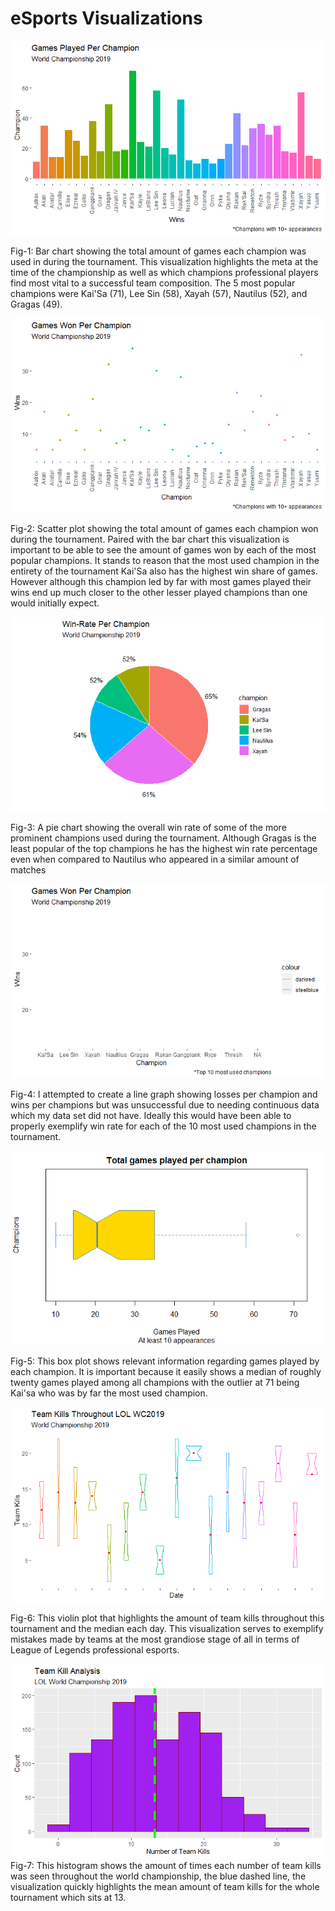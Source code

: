 # eSports Visualizations

![JFrameSS](https://raw.githubusercontent.com/AndhyGomez/eSports_Visualizations/main/images/bar.png?token=ALHFA6NOCQCN6K4MQFKGBS2776WEM)

Fig-1: Bar chart showing the total amount of games each champion was used in during the tournament. This visualization highlights the meta at the time of the championship as well as which champions professional players find most vital to a successful team composition. The 5 most popular champions were Kai'Sa (71), Lee Sin (58), Xayah (57), Nautilus (52), and Gragas (49).


![JFrameSS](https://raw.githubusercontent.com/AndhyGomez/eSports_Visualizations/main/images/scatter.png?token=ALHFA6PB5Z44HXDXGSE3QDS776WFM)

Fig-2: Scatter plot showing the total amount of games each champion won during the tournament. Paired with the bar chart this visualization is important to be able to see the amount of games won by each of the most popular champions. It stands to reason that the most used champion in the entirety of the tournament Kai'Sa also has the highest win share of games. However although this champion led by far with most games played their wins end up much closer to the other lesser played champions than one would initially expect.


![JFrameSS](https://raw.githubusercontent.com/AndhyGomez/eSports_Visualizations/main/images/piev2.png)

Fig-3: A pie chart showing the overall win rate of some of the more prominent champions used during the tournament. Although Gragas is the least popular of the top champions he has the highest win rate percentage even when compared to Nautilus who appeared in a similar amount of matches


![JFrameSS](https://raw.githubusercontent.com/AndhyGomez/eSports_Visualizations/main/images/lineoof.png?token=ALHFA6J7FNP66OMPTRB257S776WG4)

Fig-4: I attempted to create a line graph showing losses per champion and wins per champions but was unsuccessful due to needing continuous data which my data set did not have. Ideally this would have been able to properly exemplify win rate for each of the 10 most used champions in the tournament.


![JFrameSS](https://raw.githubusercontent.com/AndhyGomez/eSports_Visualizations/main/images/boxplot.png)

Fig-5: This box plot shows relevant information regarding games played by each champion. It is important because it easily shows a median of roughly twenty games played among all champions with the outlier at 71 being Kai'sa who was by far the most used champion.


![JFrameSS](https://raw.githubusercontent.com/AndhyGomez/eSports_Visualizations/main/images/Violin.png)

Fig-6: This violin plot that highlights the amount of team kills throughout this tournament and the median each day. This visualization serves to exemplify mistakes made by teams at the most grandiose stage of all in terms of League of Legends professional esports.


![JFrameSS](https://raw.githubusercontent.com/AndhyGomez/eSports_Visualizations/main/images/histogram.png)
Fig-7: This histogram shows the amount of times each number of team kills was seen throughout the world championship, the blue dashed line, the visualization quickly highlights the mean amount of team kills for the whole tournament which sits at 13. 


